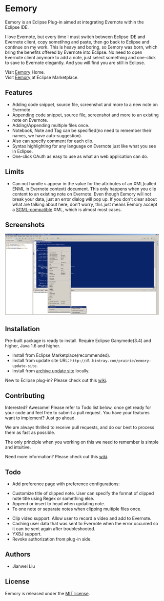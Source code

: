 # Eemory

Eemory is an Eclipse Plug-in aimed at integrating Evernote within the Eclipse IDE.

I love Evernote, but every time I must switch between Eclipse IDE and Evernote client, copy sometihng and paste, then go back to Eclipse and continue on my work. This is heavy and boring, so Eemory was born, which bring the benefits offered by Evernote into Eclipse. No need to open Evernote client anymore to add a note, just select something and one-click to save to Evernote elegantly. And you will find you are still in Eclipse.

Visit [Eemory]() Home.  
Visit [Eemory](http://marketplace.eclipse.org/content/eemory) at Eclipse Marketplace.

## Features

+ Adding code snippet, source file, screenshot and more to a new note on Evernote.
+ Appending code snippet, source file, screenshot and more to an existing note on Evernote.
+ Adding/Appending multiple files once.
+ Notebook, Note and Tag can be specified(no need to remember their names, we have auto-suggestion).
+ Also can specify comment for each clip.
+ Syntax highlighting for any language on Evernote just like what you see in Eclipse.
+ One-click OAuth as easy to use as what an web application can do.

## Limits

+ Can not handle `>` appear in the value for the attributes of an XML(called ENML in Evernote context) document. This only happens when you clip content to an existing note on Evernote. Even though Eemory will not break your data, just an error dialog will pop up. If you don't clear about what are talking about here, don't worry, this just means Eemory accept a [SGML-compatible](http://www.w3.org/TR/REC-xml/#dt-compat) XML, which is almost most cases.

## Screenshots

![screenshot](com.prairie.eemory/doc/eclipse-screenshot.png)

## Installation

Pre-built package is ready to install. Require Eclipse Ganymede(3.4) and higher, Java 1.6 and higher.

+ Install from Eclipse Marketplace(recommended).
+ Install from update site URL: `http://dl.bintray.com/prairie/eemory-update-site`.
+ Install from [archive update site](https://github.com/prairie/Eemory/releases) locally.

New to Eclipse plug-in? Please check out this [wiki](https://github.com/prairie/Eemory/wiki).

## Contributing

Interested? Awesome! Please refer to Todo list below, once get ready for your code and feel free to submit a pull request. You have your features want to implement? Just go ahead.

We are always thrilled to receive pull requests, and do our best to process them as fast as possible.

The only principle when you working on this we need to remember is simple and intuitive.

Need more information? Please check out this [wiki](https://github.com/prairie/Eemory/wiki).

## Todo

+ Add preference page with preference configurations:
 - Customize title of clipped note. User can specify the format of clipped note title using Regex or something else.
 - Append or insert to head when updating note.
 - To one note or separate notes when clipping multiple files once.
+ Clip video support. Allow user to record a video and add to Evernote.
+ Caching user data that was sent to Evernote when the error occurred so it can be sent again after troubleshooted.
+ YXBJ support.
+ Revoke authorization from plug-in side.

## Authors

+ Jianwei Liu

## License

Eemory is released under the [MIT license](http://www.opensource.org/licenses/MIT).
